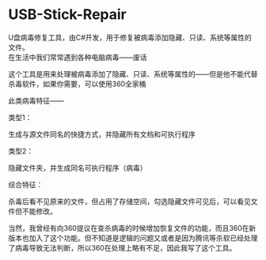# USB-Stick-Repair
U盘病毒修复工具，由C#开发，用于修复被病毒添加隐藏、只读、系统等属性的文件。  
在生活中我们常常遇到各种电脑病毒——废话  

这个工具是用来处理被病毒添加了隐藏、只读、系统等属性的——但是他不能代替杀毒软件，如果你需要，可以使用360全家桶  

此类病毒特征——  

类型1：  

生成与源文件同名的快捷方式，并隐藏所有文档和可执行程序  

类型2：  

隐藏文件夹，并生成同名可执行程序（病毒）  

综合特征：  

杀毒后看不见原来的文件，但占用了存储空间，勾选隐藏文件可见后，可以看见文件但不能修改。  

当然，我曾经有向360提议在查杀病毒的时候增加恢复文件的功能，而且360在新版本也加入了这个功能。但不知道是逻辑的问题又或者是因为腾讯等杀软已经处理了病毒导致无法判断，所以360在处理上略有不足，因此我写了这个工具。  
